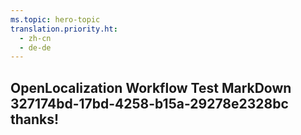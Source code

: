 ```yaml
---
ms.topic: hero-topic
translation.priority.ht: 
  - zh-cn
  - de-de
---
```

## OpenLocalization Workflow Test MarkDown 327174bd-17bd-4258-b15a-29278e2328bc thanks!
